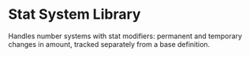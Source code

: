 # Stat System Library
Handles number systems with stat modifiers: 
permanent and temporary changes in amount, 
tracked separately from a base definition.
